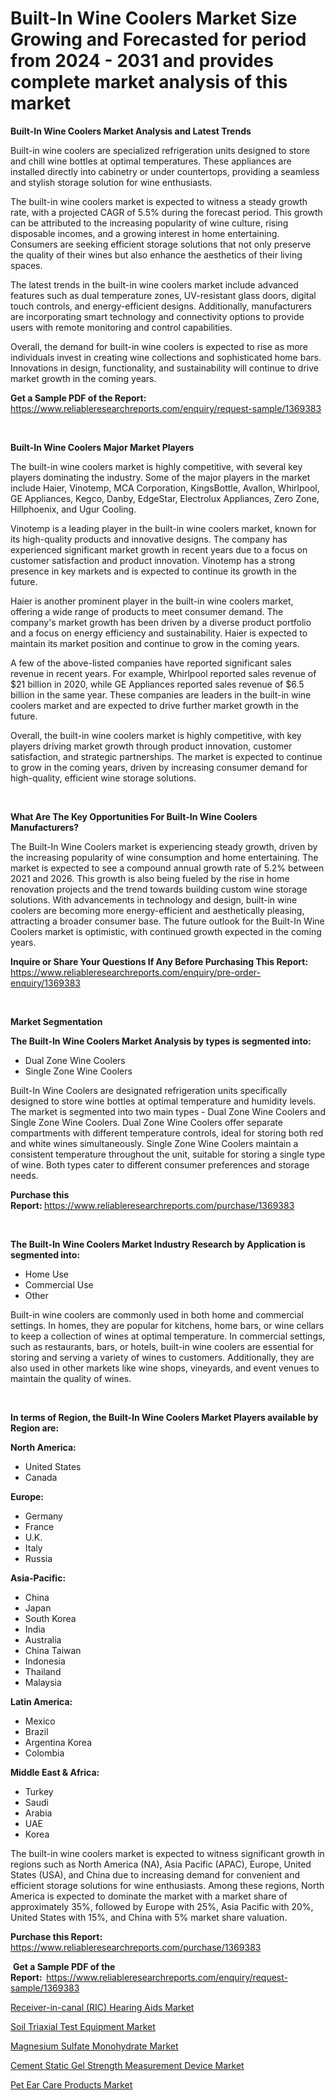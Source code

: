 <p><h1>Built-In Wine Coolers Market Size Growing and Forecasted for period from 2024 - 2031 and provides complete market analysis of this market</h1></p><p><strong>Built-In Wine Coolers Market Analysis and Latest Trends</strong></p>
<p><p>Built-in wine coolers are specialized refrigeration units designed to store and chill wine bottles at optimal temperatures. These appliances are installed directly into cabinetry or under countertops, providing a seamless and stylish storage solution for wine enthusiasts.</p><p>The built-in wine coolers market is expected to witness a steady growth rate, with a projected CAGR of 5.5% during the forecast period. This growth can be attributed to the increasing popularity of wine culture, rising disposable incomes, and a growing interest in home entertaining. Consumers are seeking efficient storage solutions that not only preserve the quality of their wines but also enhance the aesthetics of their living spaces.</p><p>The latest trends in the built-in wine coolers market include advanced features such as dual temperature zones, UV-resistant glass doors, digital touch controls, and energy-efficient designs. Additionally, manufacturers are incorporating smart technology and connectivity options to provide users with remote monitoring and control capabilities.</p><p>Overall, the demand for built-in wine coolers is expected to rise as more individuals invest in creating wine collections and sophisticated home bars. Innovations in design, functionality, and sustainability will continue to drive market growth in the coming years.</p></p>
<p><strong>Get a Sample PDF of the Report:&nbsp;</strong> <a href="https://www.reliableresearchreports.com/enquiry/request-sample/1369383">https://www.reliableresearchreports.com/enquiry/request-sample/1369383</a></p>
<p>&nbsp;</p>
<p><strong>Built-In Wine Coolers Major Market Players</strong></p>
<p><p>The built-in wine coolers market is highly competitive, with several key players dominating the industry. Some of the major players in the market include Haier, Vinotemp, MCA Corporation, KingsBottle, Avallon, Whirlpool, GE Appliances, Kegco, Danby, EdgeStar, Electrolux Appliances, Zero Zone, Hillphoenix, and Ugur Cooling.</p><p>Vinotemp is a leading player in the built-in wine coolers market, known for its high-quality products and innovative designs. The company has experienced significant market growth in recent years due to a focus on customer satisfaction and product innovation. Vinotemp has a strong presence in key markets and is expected to continue its growth in the future.</p><p>Haier is another prominent player in the built-in wine coolers market, offering a wide range of products to meet consumer demand. The company's market growth has been driven by a diverse product portfolio and a focus on energy efficiency and sustainability. Haier is expected to maintain its market position and continue to grow in the coming years.</p><p>A few of the above-listed companies have reported significant sales revenue in recent years. For example, Whirlpool reported sales revenue of $21 billion in 2020, while GE Appliances reported sales revenue of $6.5 billion in the same year. These companies are leaders in the built-in wine coolers market and are expected to drive further market growth in the future.</p><p>Overall, the built-in wine coolers market is highly competitive, with key players driving market growth through product innovation, customer satisfaction, and strategic partnerships. The market is expected to continue to grow in the coming years, driven by increasing consumer demand for high-quality, efficient wine storage solutions.</p></p>
<p>&nbsp;</p>
<p><strong>What Are The Key Opportunities For Built-In Wine Coolers Manufacturers?</strong></p>
<p><p>The Built-In Wine Coolers market is experiencing steady growth, driven by the increasing popularity of wine consumption and home entertaining. The market is expected to see a compound annual growth rate of 5.2% between 2021 and 2026. This growth is also being fueled by the rise in home renovation projects and the trend towards building custom wine storage solutions. With advancements in technology and design, built-in wine coolers are becoming more energy-efficient and aesthetically pleasing, attracting a broader consumer base. The future outlook for the Built-In Wine Coolers market is optimistic, with continued growth expected in the coming years.</p></p>
<p><strong>Inquire or Share Your Questions If Any Before Purchasing This Report:</strong> <a href="https://www.reliableresearchreports.com/enquiry/pre-order-enquiry/1369383">https://www.reliableresearchreports.com/enquiry/pre-order-enquiry/1369383</a></p>
<p>&nbsp;</p>
<p><strong>Market Segmentation</strong></p>
<p><strong>The Built-In Wine Coolers Market Analysis by types is segmented into:</strong></p>
<p><ul><li>Dual Zone Wine Coolers</li><li>Single Zone Wine Coolers</li></ul></p>
<p><p>Built-In Wine Coolers are designated refrigeration units specifically designed to store wine bottles at optimal temperature and humidity levels. The market is segmented into two main types - Dual Zone Wine Coolers and Single Zone Wine Coolers. Dual Zone Wine Coolers offer separate compartments with different temperature controls, ideal for storing both red and white wines simultaneously. Single Zone Wine Coolers maintain a consistent temperature throughout the unit, suitable for storing a single type of wine. Both types cater to different consumer preferences and storage needs.</p></p>
<p><strong>Purchase this Report:&nbsp;</strong><a href="https://www.reliableresearchreports.com/purchase/1369383">https://www.reliableresearchreports.com/purchase/1369383</a></p>
<p>&nbsp;</p>
<p><strong>The Built-In Wine Coolers Market Industry Research by Application is segmented into:</strong></p>
<p><ul><li>Home Use</li><li>Commercial Use</li><li>Other</li></ul></p>
<p><p>Built-in wine coolers are commonly used in both home and commercial settings. In homes, they are popular for kitchens, home bars, or wine cellars to keep a collection of wines at optimal temperature. In commercial settings, such as restaurants, bars, or hotels, built-in wine coolers are essential for storing and serving a variety of wines to customers. Additionally, they are also used in other markets like wine shops, vineyards, and event venues to maintain the quality of wines.</p></p>
<p>&nbsp;</p>
<p><strong>In terms of Region, the Built-In Wine Coolers Market Players available by Region are:</strong></p>
<p>
    <p> <strong> North America: </strong>
        <ul>
            <li>United States</li>
            <li>Canada</li>
        </ul>
        </p> 
    <p> <strong> Europe: </strong>
        <ul>
            <li>Germany</li>
            <li>France</li>
            <li>U.K.</li>
            <li>Italy</li>
            <li>Russia</li>
        </ul>
        </p> 
    <p> <strong> Asia-Pacific: </strong>
        <ul>
            <li>China</li>
            <li>Japan</li>
            <li>South Korea</li>
            <li>India</li>
            <li>Australia</li>
            <li>China Taiwan</li>
            <li>Indonesia</li>
            <li>Thailand</li>
            <li>Malaysia</li>
        </ul>
        </p> 
    <p> <strong> Latin America: </strong>
        <ul>
            <li>Mexico</li>
            <li>Brazil</li>
            <li>Argentina Korea</li>
            <li>Colombia</li>
        </ul>
        </p> 
    <p> <strong> Middle East & Africa: </strong>
        <ul>
            <li>Turkey</li>
            <li>Saudi</li>
            <li>Arabia</li>
            <li>UAE</li>
            <li>Korea</li>
        </ul>
    </p>
    </p>
<p><p>The built-in wine coolers market is expected to witness significant growth in regions such as North America (NA), Asia Pacific (APAC), Europe, United States (USA), and China due to increasing demand for convenient and efficient storage solutions for wine enthusiasts. Among these regions, North America is expected to dominate the market with a market share of approximately 35%, followed by Europe with 25%, Asia Pacific with 20%, United States with 15%, and China with 5% market share valuation.</p></p>
<p><strong>Purchase this Report: </strong><a href="https://www.reliableresearchreports.com/purchase/1369383">https://www.reliableresearchreports.com/purchase/1369383</a></p>
<p>&nbsp;<strong>Get a Sample PDF of the Report:&nbsp;&nbsp;</strong><a href="https://www.reliableresearchreports.com/enquiry/request-sample/1369383">https://www.reliableresearchreports.com/enquiry/request-sample/1369383</a></p>
<p><strong></strong></p>
<p><p><a href="https://github.com/zjyglelu/Market-Research-Report-List-1/blob/main/receiver-in-canal-ric-hearing-aids-market.md">Receiver-in-canal (RIC) Hearing Aids Market</a></p><p><a href="https://medium.com/@macielind886/soil-triaxial-test-equipment-market-trends-forecast-and-competitive-analysis-to-2031-5e0d2254a229">Soil Triaxial Test Equipment Market</a></p><p><a href="https://issuu.com/reportprime-2/docs/magnesium-sulfate-monohydrate-market-size-2030.ppt">Magnesium Sulfate Monohydrate Market</a></p><p><a href="https://medium.com/@macielind886/cement-static-gel-strength-measurement-device-market-exploring-market-share-market-trends-and-eb142a18cd78">Cement Static Gel Strength Measurement Device Market</a></p><p><a href="https://github.com/elizabethdagraca/Market-Research-Report-List-1/blob/main/pet-ear-care-products-market.md">Pet Ear Care Products Market</a></p></p>